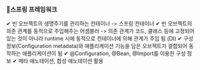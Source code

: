 ### 🌱스프링 프레임워크
✔ 빈 오브젝트의 생명주기를 관리하는 컨테이너 -> 스프링 컨테이너
✔ 빈 오브젝트의 의존 관계를 동적으로 주입해주는 어셈블러 -> 의존 관계가 코드, 클래스 등에 고정되어 있는 것이 아니라 runtime 시에 동적으로 컨테이너에 의해 관계가 주입 됨 (DI)
✔ 구성 정보(Configuration metadata)와 애플리케이션 기능을 담은 오브젝트가 결합되어 동작하는 애플리케이션이 됨
✔ @Configuration, @Bean, @Import를 이용한 구성 정보
✔ 메타 애노테이션, 합성 애노테이션 활용
